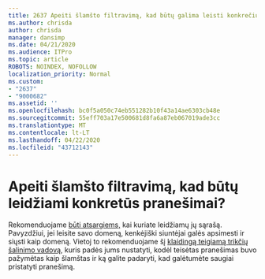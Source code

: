 ```yaml
---
title: 2637 Apeiti šlamšto filtravimą, kad būtų galima leisti konkrečius pranešimus?
ms.author: chrisda
author: chrisda
manager: dansimp
ms.date: 04/21/2020
ms.audience: ITPro
ms.topic: article
ROBOTS: NOINDEX, NOFOLLOW
localization_priority: Normal
ms.custom:
- "2637"
- "9000682"
ms.assetid: ''
ms.openlocfilehash: bc0f5a050c74eb551282b10f43a14ae6303cb48e
ms.sourcegitcommit: 55eff703a17e500681d8fa6a87eb067019ade3cc
ms.translationtype: MT
ms.contentlocale: lt-LT
ms.lasthandoff: 04/22/2020
ms.locfileid: "43712143"
---
```

# <a name="bypass-spam-filtering-to-allow-specific-messages"></a>Apeiti šlamšto filtravimą, kad būtų leidžiami konkretūs pranešimai?

Rekomenduojame [būti atsargiems,](https://docs.microsoft.com/exchange/troubleshoot/antispam/cautions-against-bypassing-spam-filters) kai kuriate leidžiamų jų sąrašą. Pavyzdžiui, jei leisite savo domeną, kenkėjiški siuntėjai galės apsimesti ir siųsti kaip domeną.  Vietoj to rekomenduojame šį [klaidingą teigiamą trikčių šalinimo vadovą](https://docs.microsoft.com/office365/securitycompliance/prevent-email-from-being-marked-as-spam), kuris padės jums nustatyti, kodėl teisėtas pranešimas buvo pažymėtas kaip šlamštas ir ką galite padaryti, kad galėtumėte saugiai pristatyti pranešimą.
